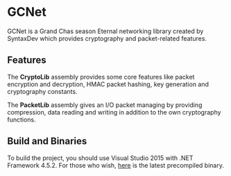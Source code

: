 # GCNet
GCNet is a Grand Chas season Eternal networking library created by SyntaxDev which provides cryptography and packet-related features.
## Features
The **CryptoLib** assembly provides some core features like packet encryption and decryption, HMAC packet hashing, key generation and cryptography constants.

The **PacketLib** assembly gives an I/O packet managing by providing compression, data reading and writing in addition to the own cryptography functions.
## Build and Binaries
To build the project, you should use Visual Studio 2015 with .NET Framework 4.5.2. For those who wish, [here](https://www.dropbox.com/s/drr1pe9a6ph3p7p/GCNet.zip?dl=1) is the latest precompiled binary.
